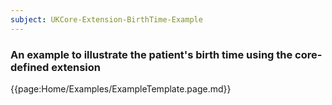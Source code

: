 ```yaml
---
subject: UKCore-Extension-BirthTime-Example
---
```

### An example to illustrate the patient's birth time using the core-defined extension

{{page:Home/Examples/ExampleTemplate.page.md}}